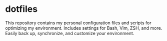 # dotfiles
This repository contains my personal configuration files and scripts for optimizing my environment. Includes settings for Bash, Vim, ZSH, and more. Easily back up, synchronize, and customize your environment.
